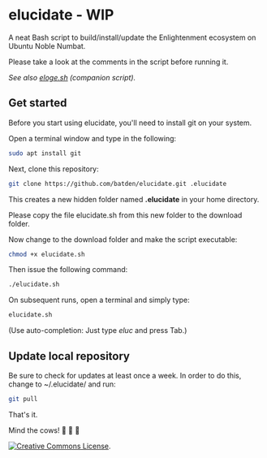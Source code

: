 # elucidate - WIP

A neat Bash script to build/install/update the Enlightenment ecosystem on Ubuntu Noble Numbat.

Please take a look at the comments in the script before running it.

*See also [eloge.sh](https://github.com/batden/eloge) (companion script).*

## Get started

Before you start using elucidate, you'll need to install git on your system.

Open a terminal window and type in the following:

```bash
sudo apt install git
```

Next, clone this repository:

```bash
git clone https://github.com/batden/elucidate.git .elucidate
```

This creates a new hidden folder named **.elucidate** in your home directory.

Please copy the file elucidate.sh from this new folder to the download folder.

Now change to the download folder and make the script executable:

```bash
chmod +x elucidate.sh
```

Then issue the following command:

```bash
./elucidate.sh
```

On subsequent runs, open a terminal and simply type:

```bash
elucidate.sh
```

(Use auto-completion: Just type *eluc* and press Tab.)

## Update local repository

Be sure to check for updates at least once a week.
In order to do this, change to ~/.elucidate/ and run:

```bash
git pull
```

That's it.

Mind the cows! :cow2: :cow2: :cow2:

<a rel="license" href="http://creativecommons.org/licenses/by-sa/4.0/"><img alt="Creative Commons License" style="border-width:0" src="https://i.creativecommons.org/l/by-sa/4.0/88x31.png" /></a></a>.

